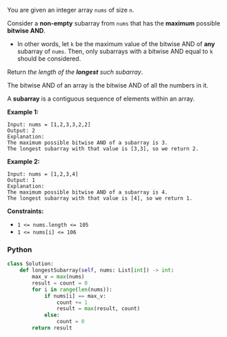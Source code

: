 You are given an integer array  `nums`  of size  `n`.

Consider a  **non-empty**  subarray from  `nums`  that has the  **maximum**  possible  **bitwise AND**.

- In other words, let  `k`  be the maximum value of the bitwise AND of  **any**  subarray of  `nums`. Then, only
  subarrays with a bitwise AND equal to  `k`  should be considered.

Return  _the length of the  **longest**  such subarray_.

The bitwise AND of an array is the bitwise AND of all the numbers in it.

A  **subarray**  is a contiguous sequence of elements within an array.

**Example 1:**

```
Input: nums = [1,2,3,3,2,2]
Output: 2
Explanation:
The maximum possible bitwise AND of a subarray is 3.
The longest subarray with that value is [3,3], so we return 2.
```

**Example 2:**

```
Input: nums = [1,2,3,4]
Output: 1
Explanation:
The maximum possible bitwise AND of a subarray is 4.
The longest subarray with that value is [4], so we return 1.
```

**Constraints:**

- `1 <= nums.length <= 105`
- `1 <= nums[i] <= 106`

### Python

```py
class Solution:
    def longestSubarray(self, nums: List[int]) -> int:
        max_v = max(nums)
        result = count = 0
        for i in range(len(nums)):
            if nums[i] == max_v:
                count += 1
                result = max(result, count)
            else:
                count = 0
        return result

```